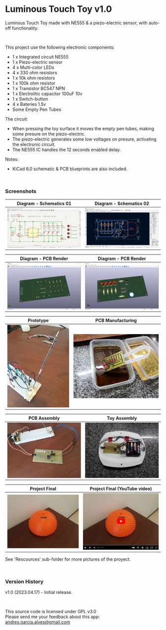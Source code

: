 # Luminous Touch Toy v1.0

Luminous Touch Toy made with NE555 & a piezo-electric sensor, with auto-off functionality.

&nbsp;

This project use the following electronic components:
- 1 x Integrated circuit NE555
- 1 x Piezo-electric sensor
- 4 x Multi-color LEDs
- 4 x 330 ohm resistors
- 1 x 10k ohm resistors
- 1 x 100k ohm resistor
- 1 x Transistor BC547 NPN
- 1 x Electrolitic capacitor 100uF 10v
- 1 x Switch-button
- 4 x Bateries 1.5v
- Some Empty Pen Tubes


The circuit:
- When pressing the toy surface it moves the empty pen tubes, making some presure on the piezo-electric.
- The piezo-electric generates some low voltages on presure, activating the electronic circuit.
- The NE555 IC handles the 12 seconds enabled delay.

Notes:
- KiCad 6.0 schematic & PCB blueprints are also included.

&nbsp;

### Screenshots

| Diagram - Schematics 01                         | Diagram - Schematics 02                         |
|-------------------------------------------------|-------------------------------------------------|
| ![](Resources/01-schematic-diagram.png)         | ![](Resources/02-pcb-diagram.png)               |

| Diagram - PCB Render                            | Diagram - PCB Render                            |
|-------------------------------------------------|-------------------------------------------------|
| ![](Resources/03-pcb-render-front-side.png)     | ![](Resources/04-pcb-render-back-side.png)      |

| Prototype                                       | PCB Manufacturing                               |
|-------------------------------------------------|-------------------------------------------------|
| ![](Resources/06-prototype-01.jpg)              | ![](Resources/15-pcb-manufacturing-08.jpg)      |

| PCB Assembly                                    | Toy Assembly                                    |
|-------------------------------------------------|-------------------------------------------------|
| ![](Resources/19-pcb-assembly-01.jpg)           | ![](Resources/24-box-shaping-03.jpg)            |

| Project Final                                   | Project Final (YouTube video)                   |
|-------------------------------------------------|-------------------------------------------------|
| ![](Resources/25-proyect-final-01.jpg)          | [![](Resources/26-proyect-final-02.jpg)](https://youtu.be/MLIR6YbirFM) |

See 'Rescources' sub-folder for more pictures of the proyect.

&nbsp;

### Version History

v1.0 (2023.04.17) - Initial release.  

&nbsp;

This source code is licensed under GPL v3.0  
Please send me your feedback about this app: andres.garcia.alves@gmail.com
